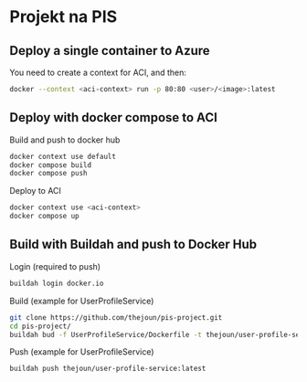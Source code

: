 # Projekt na PIS

## Deploy a single container to Azure

You need to create a context for ACI, and then:

```sh
docker --context <aci-context> run -p 80:80 <user>/<image>:latest
```

## Deploy with docker compose to ACI

Build and push to docker hub

```sh
docker context use default
docker compose build
docker compose push
```

Deploy to ACI

```sh
docker context use <aci-context>
docker compose up
```

## Build with Buildah and push to Docker Hub

Login (required to push)
```sh
buildah login docker.io
```

Build (example for UserProfileService)

```sh
git clone https://github.com/thejoun/pis-project.git
cd pis-project/
buildah bud -f UserProfileService/Dockerfile -t thejoun/user-profile-service .
```

Push (example for UserProfileService)
```sh
buildah push thejoun/user-profile-service:latest
```